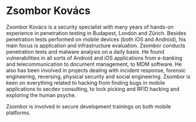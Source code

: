 # Zsombor Kovács

Zsombor Kovács is a security specialist with many years of hands-on experience in penetration testing in Budapest, London and Zürich. Besides penetration tests performed on mobile devices (both iOS and Android), his main focus is application and infrastructure evaluation. Zsombor conducts penetration tests and malware analysis on a daily basis. He found vulnerabilities in all sorts of Android and iOS applications from e-banking and telecommunication to document management, to MDM software. He also has been involved in projects dealing with incident response, forensic engineering, reversing, physical security and social engineering. Zsombor is keen on everything related to hacking from finding bugs in mobile applications to secdev consulting, to lock picking and RFID hacking and exploring the human psyche.

Zsombor is involved in secure development trainings on both mobile platforms.

